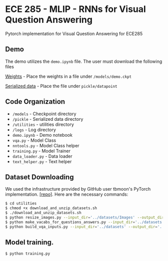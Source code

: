 # ECE 285 - MLIP - RNNs for Visual Question Answering
Pytorch implementation for Visual Question Answering for ECE285

## Demo

The demo utilizes the `demo.ipynb` file. The user must download the following files

[Weights](https://drive.google.com/open?id=1D82mDfuVhqLyNusSmZDzzfSUTTgf6u7d) - 
Place the weights in a file under `/models/demo.ckpt`

[Serialized data](https://drive.google.com/open?id=1JYtenpvkr5zUURVMyUoi0UV46ynA7mJo) - 
Place the file under `pickle/datapoint`

## Code Organization

- `/models` - Checkpoint directory
- `/pickle` - Serialized data directory
- `/utilities` - utilities directory
- `/logs` - Log directory
- `demo.ipynb` - Demo notebook
- `vqa.py` - Model Class
- `nntools.py` - Model Class helper
- `training.py` - Model Trainer
- `data_loader.py` - Data loader
- `text_helper.py` - Text helper

## Dataset Downloading

We used the infrastructure provided by GitHub user tbmoon's PyTorch implementation. [[repo]](https://github.com/tbmoon/basic_vqa). Here are the necessary commands:

```bash
$ cd utilities
$ chmod +x download_and_unzip_datasets.sh
$ ./download_and_unzip_datasets.sh
$ python resize_images.py --input_dir='../datasets/Images' --output_dir='../datasets/Resized_Images'  
$ python make_vacabs_for_questions_answers.py --input_dir='../datasets'
$ python build_vqa_inputs.py --input_dir='../datasets' --output_dir='../datasets'
```

## Model training.

```bash
$ python training.py
```



